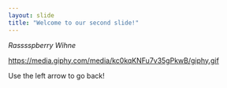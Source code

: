 ```yaml
---
layout: slide
title: "Welcome to our second slide!"
---
```

*Rasssspberry Wihne*

https://media.giphy.com/media/kc0kqKNFu7v35gPkwB/giphy.gif

Use the left arrow to go back!
